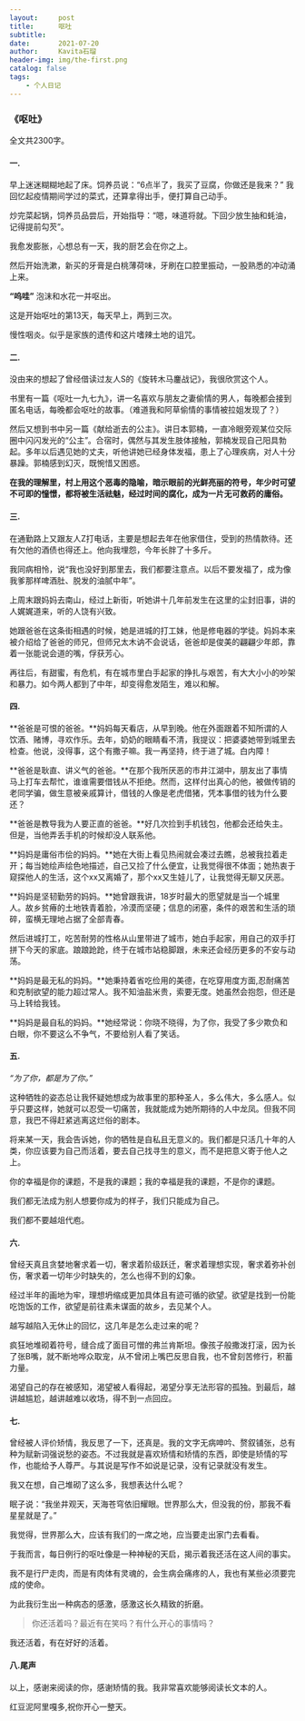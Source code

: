 ```yaml
---
layout:     post
title:      呕吐
subtitle:   
date:       2021-07-20
author:     Kavita石瑠
header-img: img/the-first.png
catalog: false
tags:
    - 个人日记
---
```




### 《呕吐》

全文共2300字。

#### 一.
早上迷迷糊糊地起了床。饲养员说：“6点半了，我买了豆腐，你做还是我来？” 我回忆起疫情期间学过的菜式，还算拿得出手，便打算自己动手。

炒完菜起锅，饲养员品尝后，开始指导：“嗯，味道将就。下回少放生抽和蚝油，记得提前勾芡”。

我愈发膨胀，心想总有一天，我的厨艺会在你之上。

然后开始洗漱，新买的牙膏是白桃薄荷味，牙刷在口腔里振动，一股熟悉的冲动涌上来。

**“呜哇”** 泡沫和水花一并呕出。

这是开始呕吐的第13天，每天早上，两到三次。

慢性咽炎。似乎是家族的遗传和这片嗜辣土地的诅咒。



#### 二.
没由来的想起了曾经借读过友人S的《旋转木马鏖战记》，我很欣赏这个人。

书里有一篇《呕吐一九七九》，讲一名喜欢与朋友之妻偷情的男人，每晚都会接到匿名电话，每晚都会呕吐的故事。（难道我和阿草偷情的事情被拉姐发现了？）

然后又想到书中另一篇《献给逝去的公主》。讲日本郭楠，一直冷眼旁观某位交际圈中闪闪发光的“公主”。合宿时，偶然与其发生肢体接触，郭楠发现自己阳具勃起。多年以后遇见她的丈夫，听他讲她已经身体发福，患上了心理疾病，对人十分暴躁。郭楠感到幻灭，既惋惜又困惑。

**在我的理解里，村上用这个恶毒的隐喻，暗示眼前的光鲜亮丽的符号，年少时可望不可即的憧憬，都将被生活祛魅，经过时间的腐化，成为一片无可救药的庸俗。**

#### 三.
在通勤路上又跟友人Z打电话，主要是想起去年在他家借住，受到的热情款待。还有欠他的酒债也得还上。他向我埋怨，今年长胖了十多斤。

我同病相怜，说“我也没好到那里去，我们都要注意点。以后不要发福了，成为像我爹那样啤酒肚、脱发的油腻中年”。



上周末跟妈妈去南山，经过上新街，听她讲十几年前发生在这里的尘封旧事，讲的人娓娓道来，听的人饶有兴致。

她跟爸爸在这条街相遇的时候，她是进城的打工妹，他是修电器的学徒。妈妈本来被介绍给了爸爸的师兄，但师兄太木讷不会说话，爸爸却是俊美的翩翩少年郎，靠着一张能说会道的嘴，俘获芳心。

再往后，有甜蜜，有危机，有在城市里白手起家的挣扎与艰苦，有大大小小的吵架和暴力。如今两人都到了中年，却变得愈发陌生，难以和解。

#### 四.

**爸爸是可恨的爸爸。**妈妈每天看店，从早到晚。他在外面跟着不知所谓的人饮酒、赌博，寻欢作乐。去年，奶奶的眼睛看不清，我提议：把婆婆她带到城里去检查。他说，没得事，这个有撒子嘛。我一再坚持，终于进了城。白内障！

**爸爸是耿直、讲义气的爸爸。**在那个我所厌恶的市井江湖中，朋友出了事情马上打车去帮忙，谁谁需要借钱从不拒绝。然而，这样付出真心的他，被做传销的老同学骗，做生意被亲戚算计，借钱的人像是老虎借猪，凭本事借的钱为什么要还？

**爸爸是教导我为人要正直的爸爸。**好几次捡到手机钱包，他都会还给失主。但是，当他弄丢手机的时候却没人联系他。

**妈妈是庸俗市侩的妈妈。**她在大街上看见热闹就会凑过去瞧，总被我拉着走开；每当她绘声绘色地描述，自己又捡了什么便宜，让我觉得很不体面；她热衷于窥探他人的生活，这个xx又离婚了，那个xx又生娃儿了，让我觉得无聊又厌恶。

**妈妈是坚韧勤劳的妈妈。**她曾跟我讲，18岁时最大的愿望就是当一个城里人。故乡贫瘠的土地铁青着脸，冷漠而坚硬；信息的闭塞，条件的艰苦和生活的琐碎，蛮横无理地占据了全部青春。

然后进城打工，吃苦耐劳的性格从山里带进了城市，她白手起家，用自己的双手打拼下今天的家底。踉踉跄跄，终于在城市站稳脚跟，未来还会经历更多的不安与动荡。

**妈妈是最无私的妈妈。**她秉持着省吃俭用的美德，在吃穿用度方面,忍耐痛苦和克制欲望的能力超过常人。我不知油盐米贵，索要无度。她虽然会抱怨，但还是马上转给我钱。

**妈妈是最自私的妈妈。**她经常说：你晓不晓得，为了你，我受了多少欺负和白眼，你不要这么不争气，不要给别人看了笑话。

#### 五.

*“为了你，都是为了你。”*

这种牺牲的姿态总让我怀疑她想成为故事里的那种圣人，多么伟大，多么感人。似乎只要这样，她就可以忍受一切痛苦，我就能成为她所期待的人中龙凤。但我不同意，我巴不得赶紧逃离这烂俗的剧本。

将来某一天，我会告诉她，你的牺牲是自私且无意义的。我们都是只活几十年的人类，你应该要为自己而活着，要去自己找寻生的意义，而不是把意义寄于他人之上。

你的幸福是你的课题，不是我的课题；我的幸福是我的课题，不是你的课题。

我们都无法成为别人想要你成为的样子，我们只能成为自己。

我们都不要越俎代庖。

#### 六.
曾经天真且贪婪地奢求着一切，奢求着阶级跃迁，奢求着理想实现，奢求着弥补创伤，奢求着一切年少时缺失的，怎么也得不到的幻象。

经过半年的画地为牢，理想坍缩成更加具体且有迹可循的欲望。欲望是找到一份能吃饱饭的工作，欲望是前往素未谋面的故乡，去见某个人。

越写越陷入无休止的回忆，这几年是怎么走过来的呢？

疯狂地堆砌着符号，缝合成了面目可憎的弗兰肯斯坦。像孩子般撒泼打滚，因为长了张B嘴，就不断地哗众取宠，从不曾闭上嘴巴反思自我，也不曾刻苦修行，积蓄力量。

渴望自己的存在被感知，渴望被人看得起，渴望分享无法形容的孤独。到最后，越讲越尴尬，越讲越难以收场，得不到一点回应。

#### 七.

曾经被人评价矫情，我反思了一下，还真是。我的文字无病呻吟、赘叙铺张，总有种为赋新词强说愁的姿态。不过我就是喜欢矫情和矫情的东西，即使是矫情的写作，也能给予人尊严。与其说是写作不如说是记录，没有记录就没有发生。

我又在想，自己堆砌了这么多，我想表达什么呢？

眠子说：“我坐井观天，天海苍穹依旧耀眼。世界那么大，但没我的份，那我不看星星就是了。”

我觉得，世界那么大，应该有我们的一席之地，应当要走出家门去看看。


于我而言，每日例行的呕吐像是一种神秘的天启，揭示着我还活在这人间的事实。

我不是行尸走肉，而是有肉体有灵魂的，会生病会痛疼的人，我也有某些必须要完成的使命。

为此我衍生出一种病态的感激，感激这长久精致的折磨。



> 你还活着吗？最近有在笑吗？有什么开心的事情吗？

我还活着，有在好好的活着。


#### 八.尾声

以上，感谢来阅读的你，感谢矫情的我。我非常喜欢能够阅读长文本的人。

红豆泥阿里嘎多,祝你开心一整天。
